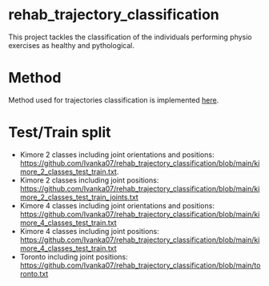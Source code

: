 # rehab_trajectory_classification
This project tackles the classification of the individuals performing physio exercises as healthy and pythological. 

# Method
Method used for trajectories classification is implemented [here](https://github.com/raphaelmemmesheimer/gimme_signals_action_recognition).

# Test/Train split
   * Kimore 2 classes including joint orientations and positions: https://github.com/Ivanka07/rehab_trajectory_classification/blob/main/kimore_2_classes_test_train.txt.
   * Kimore 2 classes including joint positions: https://github.com/Ivanka07/rehab_trajectory_classification/blob/main/kimore_2_classes_test_train_joints.txt
   * Kimore 4 classes including joint orientations and positions: https://github.com/Ivanka07/rehab_trajectory_classification/blob/main/kimore_4_classes_test_train.txt
   * Kimore 4 classes including joint positions: https://github.com/Ivanka07/rehab_trajectory_classification/blob/main/kimore_4_classes_test_train.txt
   * Toronto including joint positions: https://github.com/Ivanka07/rehab_trajectory_classification/blob/main/toronto.txt

